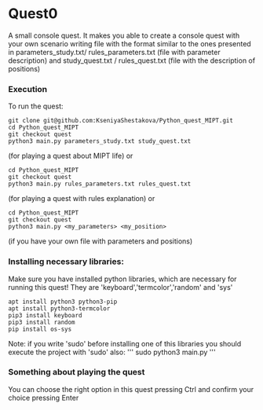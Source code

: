 # Quest0
A small console quest. It makes you able to create a console quest with your own scenario writing file with the format similar to the ones presented in parameters_study.txt/ rules_parameters.txt (file with parameter description) and study_quest.txt / rules_quest.txt (file with the description of positions) 

### Execution
To run the quest:
```
git clone git@github.com:KseniyaShestakova/Python_quest_MIPT.git
cd Python_quest_MIPT
git checkout quest
python3 main.py parameters_study.txt study_quest.txt
```
(for playing a quest about MIPT life)
or 
```
cd Python_quest_MIPT
git checkout quest
python3 main.py rules_parameters.txt rules_quest.txt
```
(for playing a quest with rules explanation)
or
```
cd Python_quest_MIPT
git checkout quest
python3 main.py <my_parameters> <my_position>
```
(if you have your own file with parameters and positions)

### Installing necessary libraries:
Make sure you have installed python libraries, which are necessary for running this quest!
They are 'keyboard','termcolor','random' and 'sys'
```
apt install python3 python3-pip
apt install python3-termcolor
pip3 install keyboard
pip3 install random
pip install os-sys
```
Note: if you write 'sudo' before installing one of this libraries you should execute the project with 'sudo' also:
'''
sudo python3 main.py <parameters> <position>
'''
### Something about playing the quest
You can choose the right option in this quest pressing Ctrl and confirm your choice pressing Enter
